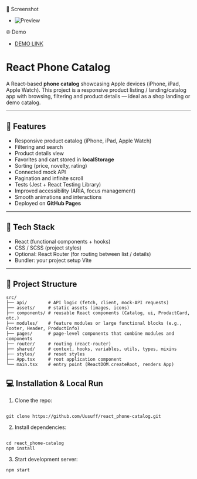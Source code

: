 📸 Screenshot

- ![Preview](./src/images/preview.png)

🌐 Demo

- [DEMO LINK](https://Uusuff.github.io/react-apple-store/)

# React Phone Catalog

A React-based **phone catalog** showcasing Apple devices (iPhone, iPad, Apple Watch).
This project is a responsive product listing / landing/catalog app with browsing, filtering and product details — ideal as a shop landing or demo catalog.

---

## 🚀 Features

- Responsive product catalog (iPhone, iPad, Apple Watch)
- Filtering and search
- Product details view
- Favorites and cart stored in **localStorage**
- Sorting (price, novelty, rating)
- Connected mock API
- Pagination and infinite scroll
- Tests (Jest + React Testing Library)
- Improved accessibility (ARIA, focus management)
- Smooth animations and interactions
- Deployed on **GitHub Pages**

---

## 🧩 Tech Stack

- React (functional components + hooks)
- CSS / SCSS (project styles)
- Optional: React Router (for routing between list / details)
- Bundler: your project setup Vite

---

## 📁 Project Structure

```
src/
├── api/        # API logic (fetch, client, mock-API requests)
├── assets/     # static assets (images, icons)
├── components/ # reusable React components (Catalog, ui, ProdactCard, etc.)
├── modules/    # feature modules or large functional blocks (e.g., Footer, Header, ProductInfo)
├── pages/      # page-level components that combine modules and components
├── router/     # routing (react-router)
├── shared/     # context, hooks, variables, utils, types, mixins
├── styles/     # reset styles
├── App.tsx     # root application component
└── main.tsx    # entry point (ReactDOM.createRoot, renders App)

```

## 💻 Installation & Local Run

1. Clone the repo:

```

git clone https://github.com/Uusuff/react_phone-catalog.git

```

2. Install dependencies:

```

cd react_phone-catalog
npm install

```

3. Start development server:

```
npm start

```
